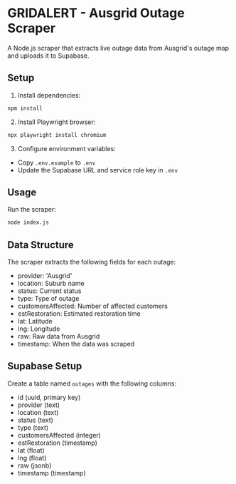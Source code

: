 # GRIDALERT - Ausgrid Outage Scraper

A Node.js scraper that extracts live outage data from Ausgrid's outage map and uploads it to Supabase.

## Setup

1. Install dependencies:
```bash
npm install
```

2. Install Playwright browser:
```bash
npx playwright install chromium
```

3. Configure environment variables:
- Copy `.env.example` to `.env`
- Update the Supabase URL and service role key in `.env`

## Usage

Run the scraper:
```bash
node index.js
```

## Data Structure

The scraper extracts the following fields for each outage:
- provider: 'Ausgrid'
- location: Suburb name
- status: Current status
- type: Type of outage
- customersAffected: Number of affected customers
- estRestoration: Estimated restoration time
- lat: Latitude
- lng: Longitude
- raw: Raw data from Ausgrid
- timestamp: When the data was scraped

## Supabase Setup

Create a table named `outages` with the following columns:
- id (uuid, primary key)
- provider (text)
- location (text)
- status (text)
- type (text)
- customersAffected (integer)
- estRestoration (timestamp)
- lat (float)
- lng (float)
- raw (jsonb)
- timestamp (timestamp) 